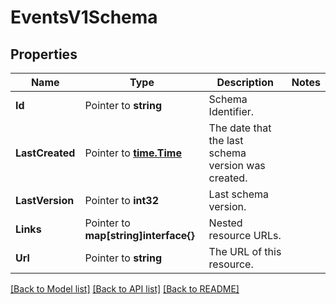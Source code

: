 # EventsV1Schema

## Properties
Name | Type | Description | Notes
------------ | ------------- | ------------- | -------------
**Id** | Pointer to **string** | Schema Identifier. |
**LastCreated** | Pointer to [**time.Time**](time.Time.md) | The date that the last schema version was created. |
**LastVersion** | Pointer to **int32** | Last schema version. |
**Links** | Pointer to **map[string]interface{}** | Nested resource URLs. |
**Url** | Pointer to **string** | The URL of this resource. |

[[Back to Model list]](../README.md#documentation-for-models) [[Back to API list]](../README.md#documentation-for-api-endpoints) [[Back to README]](../README.md)


